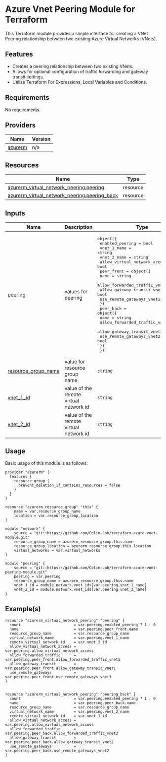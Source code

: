 # Azure Vnet Peering Module for Terraform

This Terraform module provides a simple interface for creating a VNet Peering relationship between two existing Azure Virtual Networks (VNets).

## Features

- Creates a peering relationship between two existing VNets.
- Allows for optional configuration of traffic forwarding and gateway transit settings.
- Utilise Terraform For Expressions, Local Variables and Conditions. 

<!-- START_TF_DOCS_CONTENT -->
## Requirements

No requirements.

## Providers

| Name | Version |
|------|---------|
| <a name="provider_azurerm"></a> [azurerm](#provider\_azurerm) | n/a |

## Resources

| Name | Type |
|------|------|
| [azurerm_virtual_network_peering.peering](https://registry.terraform.io/providers/hashicorp/azurerm/latest/docs/resources/virtual_network_peering) | resource |
| [azurerm_virtual_network_peering.peering_back](https://registry.terraform.io/providers/hashicorp/azurerm/latest/docs/resources/virtual_network_peering) | resource |

## Inputs

| Name | Description | Type | Default | Required |
|------|-------------|------|---------|:--------:|
| <a name="input_peering"></a> [peering](#input\_peering) | values for peering | <pre>object({<br>    enabled_peering = bool<br>    vnet_1_name = string<br>    vnet_2_name = string<br>    allow_virtual_network_access = bool<br>    peer_front = object({<br>      name = string<br>      allow_forwarded_traffic_vnet1 = bool<br>      allow_gateway_transit_vnet1 = bool<br>      use_remote_gateways_vnet1 = bool<br>    })<br>    peer_back = object({<br>      name = string<br>      allow_forwarded_traffic_vnet2 = bool<br>      allow_gateway_transit_vnet2 = bool<br>      use_remote_gateways_vnet2 = bool<br>    })<br>  })</pre> | n/a | yes |
| <a name="input_resource_group_name"></a> [resource\_group\_name](#input\_resource\_group\_name) | value for resource group name | `string` | n/a | yes |
| <a name="input_vnet_1_id"></a> [vnet\_1\_id](#input\_vnet\_1\_id) | value of the remote virtual network id | `string` | n/a | yes |
| <a name="input_vnet_2_id"></a> [vnet\_2\_id](#input\_vnet\_2\_id) | value of the remote virtual network id | `string` | n/a | yes |

## Usage
Basic usage of this module is as follows:

```hcl
provider "azurerm" {
  features {
    resource_group {
      prevent_deletion_if_contains_resources = false
    }
  }
}

resource "azurerm_resource_group" "this" {
    name = var.resource_group_name
    location = var.resource_group_location
}

module "network" {
    source = "git::https://github.com/Colin-Loh/terraform-azure-vnet-module.git"
    resource_group_name = azurerm_resource_group.this.name
    resource_group_location = azurerm_resource_group.this.location
    virtual_networks = var.virtual_networks
}

module "peering" {
    source = "git::https://github.com/Colin-Loh/terraform-azure-vnet-peering-module.git"
    peering = var.peering
    resource_group_name = azurerm_resource_group.this.name
    vnet_1_id = module.network.vnet_ids[var.peering.vnet_1_name]
    vnet_2_id = module.network.vnet_ids[var.peering.vnet_2_name]
}

```

## Example(s)

```hcl
resource "azurerm_virtual_network_peering" "peering" {
  count                        = var.peering.enabled_peering ? 1 : 0
  name                         = var.peering.peer_front.name
  resource_group_name          = var.resource_group_name
  virtual_network_name         = var.peering.vnet_1_name
  remote_virtual_network_id    = var.vnet_2_id
  allow_virtual_network_access = var.peering.allow_virtual_network_access
  allow_forwarded_traffic      = var.peering.peer_front.allow_forwarded_traffic_vnet1
  allow_gateway_transit        = var.peering.peer_front.allow_gateway_transit_vnet1
  use_remote_gateways          = var.peering.peer_front.use_remote_gateways_vnet1
}


resource "azurerm_virtual_network_peering" "peering_back" {
  count                        = var.peering.enabled_peering ? 1 : 0
  name                         = var.peering.peer_back.name
  resource_group_name          = var.resource_group_name
  virtual_network_name         = var.peering.vnet_2_name
  remote_virtual_network_id    = var.vnet_1_id
  allow_virtual_network_access = var.peering.allow_virtual_network_access
  allow_forwarded_traffic      = var.peering.peer_back.allow_forwarded_traffic_vnet2
  allow_gateway_transit        = var.peering.peer_back.allow_gateway_transit_vnet2
  use_remote_gateways          = var.peering.peer_back.use_remote_gateways_vnet2
}
```
<!-- END_TF_DOCS_CONTENT -->